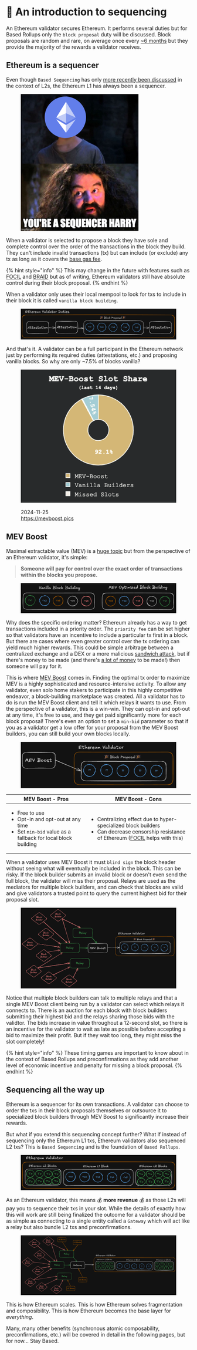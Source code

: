 # 🔢 An introduction to sequencing

An Ethereum validator secures Ethereum. It performs several duties but for Based Rollups only the `block proposal` duty will be discussed. Block proposals are random and rare, on average once every [\~6 months](https://luckystaker.com/) but they provide the majority of the rewards a validator receives.

## Ethereum is a sequencer

Even though `Based Sequencing` has only [more recently been discussed](https://ethresear.ch/t/based-rollups-superpowers-from-l1-sequencing/15016) in the context of L2s, the Ethereum L1 has always been a sequencer.

<figure><img src="../.gitbook/assets/image (2) (1).png" alt="" width="321"><figcaption></figcaption></figure>

When a validator is selected to propose a block they have sole and complete control over the order of the transactions in the block they build. They can't include invalid transactions (tx) but can include (or exclude) any tx as long as it covers the [base gas fee](https://ethereum.org/en/developers/docs/gas/#base-fee).

{% hint style="info" %}
This may change in the future with features such as [FOCIL](https://eips.ethereum.org/EIPS/eip-7805) and [BRAID](https://www.coinlive.com/news/ethereum-s-road-to-anti-censorship-braid-and-focil-who-is-better) but as of writing, Ethereum validators still have absolute control during their block proposal.
{% endhint %}

When a validator only uses their local mempool to look for txs to include in their block it is called `vanilla block building`.

<div data-full-width="true"><figure><img src="../.gitbook/assets/image (6).png" alt=""><figcaption></figcaption></figure></div>

And that's it. A validator can be a full participant in the Ethereum network just by performing its required duties (attestations, etc.) and proposing vanilla blocks. So why are only \~7.5% of blocks vanilla?

<figure><img src="../.gitbook/assets/image.png" alt=""><figcaption><p>2024-11-25<br> <a href="https://mevboost.pics/">https://mevboost.pics</a></p></figcaption></figure>

## MEV Boost

Maximal extractable value (MEV) is a [huge topic](https://docs.flashbots.net/new-to-mev) but from the perspective of an Ethereum validator, it's simple:

> **Someone will pay for control over the exact order of transactions within the blocks you propose.**

<div data-full-width="true"><figure><img src="../.gitbook/assets/image (8).png" alt=""><figcaption></figcaption></figure></div>

Why does the specific ordering matter? Ethereum already has a way to get transactions included in a priority order. The `priority fee` can be set higher so that validators have an incentive to include a particular tx first in a block. But there are cases where even greater control over the tx ordering can yield much higher rewards. This could be simple arbitrage between a centralized exchange and a DEX or a more malicious [sandwich attack](https://www.coingecko.com/learn/sandwich-attacks-prevention-crypto), but if there's money to be made (and there's [a lot of money](https://dune.com/defi_wonderland/mev-bots) to be made!) then someone will pay for it.

This is where [MEV Boost](https://docs.flashbots.net/flashbots-mev-boost/introduction) comes in. Finding the optimal tx order to maximize MEV is a highly sophisticated and resource-intensive activity. To allow any validator, even solo home stakers to participate in this highly competitive endeavor, a block-building marketplace was created. All a validator has to do is run the MEV Boost client and tell it which relays it wants to use. From the perspective of a validator, this is a win-win. They can opt-in and opt-out at any time, it's free to use, and they get paid significantly more for each block proposal! There's even an option to set a `min-bid` parameter so that if you as a validator get a low offer for your proposal from the MEV Boost builders, you can still build your own blocks locally.

<figure><img src="../.gitbook/assets/image (9).png" alt=""><figcaption></figcaption></figure>

| MEV Boost - Pros                                                                                                                                   | MEV Boost - Cons                                                                                                                                                                                                   |
| -------------------------------------------------------------------------------------------------------------------------------------------------- | ------------------------------------------------------------------------------------------------------------------------------------------------------------------------------------------------------------------ |
| <ul><li>Free to use</li><li>Opt-in and opt-out at any time</li><li>Set <code>min-bid</code> value as a fallback for local block building</li></ul> | <ul><li>Centralizing effect due to hyper-specialized block builders</li><li>Can decrease censorship resistance of Ethereum (<a href="https://eips.ethereum.org/EIPS/eip-7805">FOCIL</a> helps with this)</li></ul> |

When a validator uses MEV Boost it must `blind sign` the block header without seeing what will eventually be included in the block. This can be risky. If the block builder submits an invalid block or doesn't even send the full block, the validator will miss their proposal. Relays are used as the mediators for multiple block builders, and can check that blocks are valid and give validators a trusted point to query the current highest bid for their proposal slot.

<div data-full-width="true"><figure><img src="../.gitbook/assets/image (10).png" alt=""><figcaption></figcaption></figure></div>

Notice that multiple block builders can talk to multiple relays and that a single MEV Boost client being run by a validator can select which relays it connects to. There is an auction for each block with block builders submitting their highest bid and the relays sharing those bids with the validtor. The bids increase in value throughout a 12-second slot, so there is an incentive for the validator to wait as late as possible before accepting a bid to maximize their profit. But if they wait too long, they might miss the slot completely!&#x20;

{% hint style="info" %}
These timing games are important to know about in the context of Based Rollups and preconfirmations as they add another level of economic incentive and penalty for missing a block proposal.
{% endhint %}

## Sequencing all the way up

Ethereum is a sequencer for its own transactions. A validator can choose to order the txs in their block proposals themselves or outsource it to specialized block builders through MEV Boost to significantly increase their rewards.

But what if you extend this sequencing concept further? What if instead of sequencing only the Ethereum L1 txs, Ethereum validators also sequenced L2 txs? This is `Based Sequencing` and is the foundation of `Based Rollups`.

<div data-full-width="true"><figure><img src="../.gitbook/assets/image (11).png" alt=""><figcaption></figcaption></figure></div>

As an Ethereum validator, this means 💰 **more revenue** 💰 as those L2s will pay you to sequence their txs in your slot. While the details of exactly how this will work are still being finalized the outcome for a validator should be as simple as connecting to a single entity called a `Gateway` which will act like a relay but also bundle L2 txs and preconfirmations.

<div data-full-width="true"><figure><img src="../.gitbook/assets/image (1).png" alt=""><figcaption></figcaption></figure></div>

This is how Ethereum scales. This is how Ethereum solves fragmentation and composibility. This is how Ethereum becomes the base layer for _everything_.

Many, many other benefits (synchronous atomic composability, preconfirmations, etc.) will be covered in detail in the following pages, but for now... Stay Based.

